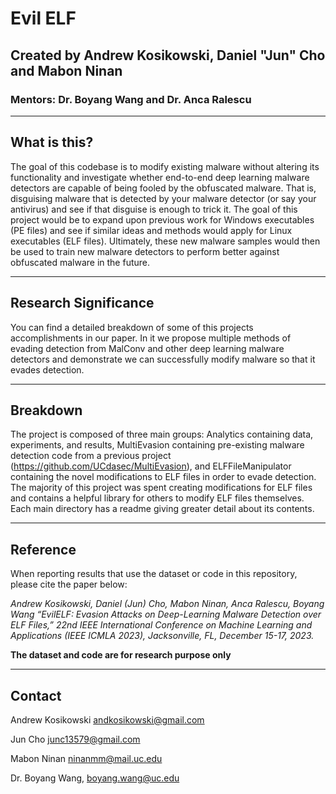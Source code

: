 # Evil ELF 
## Created by Andrew Kosikowski, Daniel "Jun" Cho and Mabon Ninan
### Mentors: Dr. Boyang Wang and Dr. Anca Ralescu
---

## What is this?
The goal of this codebase is to modify existing malware without altering its functionality and investigate whether end-to-end deep learning malware detectors are capable of being fooled by the obfuscated malware. That is, disguising malware that is detected by your malware detector (or say your antivirus) and see if that disguise is enough to trick it. The goal of this project would be to expand upon previous work for Windows executables (PE files) and see if similar ideas and methods would apply for Linux executables (ELF files). Ultimately, these new malware samples would then be used to train new malware detectors to perform better against obfuscated malware in the future.


---

## Research Significance
You can find a detailed breakdown of some of this projects accomplishments in our paper. In it we propose multiple methods of evading detection from MalConv and other deep learning malware detectors and demonstrate we can successfully modify malware so that it evades detection. 

---

## Breakdown
The project is composed of three main groups: Analytics containing data, experiments, and results, MultiEvasion containing pre-existing malware detection code from a previous project (https://github.com/UCdasec/MultiEvasion), and ELFFileManipulator containing the novel modifications to ELF files in order to evade detection. The majority of this project was spent creating modifications for ELF files and contains a helpful library for others to modify ELF files themselves. Each main directory has a readme giving greater detail about its contents.


---
<!--
## Acknowledgements
This code was created as part of the Research Experiences for Undergraduates (REU) in Hardware and Embedded Systems Security and Trust (RHEST), NSF award 2150086, during the summer of 2023 at the University of Cincinnati. The project's code was created by Andrew Kosikowski and Daniel "Jun" Cho during their undergraduates at Rose-Hulman Institute of Technology and Hamilton College respectively. The project was mentored by Dr. Boyang Wang and Dr. Anca Ralescu at the University of Cincinnati. 
-->
## Reference
When reporting results that use the dataset or code in this repository, please cite the paper below:

*Andrew Kosikowski, Daniel (Jun) Cho, Mabon Ninan, Anca Ralescu, Boyang Wang “EvilELF: Evasion Attacks on Deep-Learning Malware Detection over ELF Files,” 22nd IEEE International Conference on Machine Learning and Applications (IEEE ICMLA 2023), Jacksonville, FL, December 15-17, 2023.*

**The dataset and code are for research purpose only**

---

## Contact
Andrew Kosikowski andkosikowski@gmail.com <!-- https://www.andrewkosikowski.com -->

Jun Cho junc13579@gmail.com

Mabon Ninan ninanmm@mail.uc.edu

Dr. Boyang Wang, boyang.wang@uc.edu
